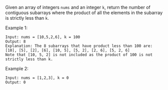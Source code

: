 Given an array of integers `nums` and an integer `k`, return the number of contiguous subarrays where the product of all the elements in the subarray is strictly less than `k`.

Example 1:
```
Input: nums = [10,5,2,6], k = 100
Output: 8
Explanation: The 8 subarrays that have product less than 100 are:
[10], [5], [2], [6], [10, 5], [5, 2], [2, 6], [5, 2, 6]
Note that [10, 5, 2] is not included as the product of 100 is not strictly less than k.
```

Example 2:
```
Input: nums = [1,2,3], k = 0
Output: 0
```